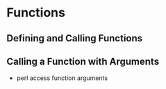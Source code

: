 # Functions
## Defining and Calling Functions
## Calling a Function with Arguments
* perl access function arguments